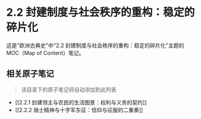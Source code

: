 # 2.2 封建制度与社会秩序的重构：稳定的碎片化

这是"欧洲古典史"中"2.2 封建制度与社会秩序的重构：稳定的碎片化"主题的MOC（Map of Content）笔记。

## 相关原子笔记

> 该目录下的原子笔记将自动添加到此列表

- [[2.2.1 封建领主与农民的生活图景：权利与义务的契约]]
- [[2.2.2 骑士精神与十字军东征：信仰与征服的二重奏]]
